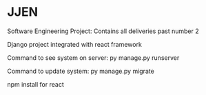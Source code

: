 # JJEN
Software Engineering Project: Contains all deliveries past number 2

Django project integrated with react framework

Command to see system on server:
py manage.py runserver 

Command to update system:
py manage.py migrate

npm install for react
